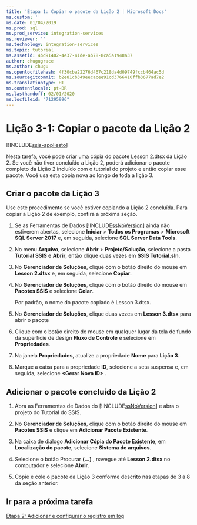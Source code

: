 ```yaml
---
title: 'Etapa 1: Copiar o pacote da Lição 2 | Microsoft Docs'
ms.custom: ''
ms.date: 01/04/2019
ms.prod: sql
ms.prod_service: integration-services
ms.reviewer: ''
ms.technology: integration-services
ms.topic: tutorial
ms.assetid: 4bd91402-4e37-41de-ab78-8ca5a1948a37
author: chugugrace
ms.author: chugu
ms.openlocfilehash: 4f30cba22276d467c218da4d09749fccb464ac5d
ms.sourcegitcommit: b2e81cb349eecacee91cd3766410ffb3677ad7e2
ms.translationtype: HT
ms.contentlocale: pt-BR
ms.lasthandoff: 02/01/2020
ms.locfileid: "71295996"
---
```

# <a name="lesson-3-1-copy-the-lesson-2-package"></a>Lição 3-1: Copiar o pacote da Lição 2

[!INCLUDE[ssis-appliesto](../includes/ssis-appliesto-ssvrpluslinux-asdb-asdw-xxx.md)]



Nesta tarefa, você pode criar uma cópia do pacote Lesson 2.dtsx da Lição 2. Se você não tiver concluído a Lição 2, poderá adicionar o pacote completo da Lição 2 incluído com o tutorial do projeto e então copiar esse pacote. Você usa esta cópia nova ao longo de toda a lição 3.

## <a name="create-the-lesson-3-package"></a>Criar o pacote da Lição 3

Use este procedimento se você estiver copiando a Lição 2 concluída.  Para copiar a Lição 2 de exemplo, confira a próxima seção.

1.  Se as Ferramentas de Dados [!INCLUDE[ssNoVersion](../includes/ssnoversion-md.md)] ainda não estiverem abertas, selecione **Iniciar** > **Todos os Programas** > **Microsoft SQL Server 2017** e, em seguida, selecione **SQL Server Data Tools**.

2.  No menu **Arquivo**, selecione **Abrir** > **Projeto/Solução**, selecione a pasta **Tutorial SSIS** e **Abrir**, então clique duas vezes em **SSIS Tutorial.sln**.

3.  No **Gerenciador de Soluções**, clique com o botão direito do mouse em **Lesson 2.dtsx** e, em seguida, selecione **Copiar**.

4.  No **Gerenciador de Soluções**, clique com o botão direito do mouse em **Pacotes SSIS** e selecione **Colar**.

    Por padrão, o nome do pacote copiado é Lesson 3.dtsx.

5.  No **Gerenciador de Soluções**, clique duas vezes em **Lesson 3.dtsx** para abrir o pacote

6.  Clique com o botão direito do mouse em qualquer lugar da tela de fundo da superfície de design **Fluxo de Controle** e selecione em **Propriedades**.

7.  Na janela **Propriedades**, atualize a propriedade **Nome** para **Lição 3**.

8.  Marque a caixa para a propriedade **ID**, selecione a seta suspensa e, em seguida, selecione **\<Gerar Nova ID>** .

## <a name="add-the-completed-lesson-2-package"></a>Adicionar o pacote concluído da Lição 2

1.  Abra as Ferramentas de Dados do [!INCLUDE[ssNoVersion](../includes/ssnoversion-md.md)] e abra o projeto do Tutorial do SSIS.

2.  No **Gerenciador de Soluções**, clique com o botão direito do mouse em **Pacotes SSIS** e clique em **Adicionar Pacote Existente**.

3.  Na caixa de diálogo **Adicionar Cópia do Pacote Existente**, em **Localização do pacote**, selecione **Sistema de arquivos**.

4.  Selecione o botão Procurar **(…)** , navegue até **Lesson 2.dtsx** no computador e selecione **Abrir**.

5.  Copie e cole o pacote da Lição 3 conforme descrito nas etapas de 3 a 8 da seção anterior.  
  
## <a name="go-to-next-task"></a>Ir para a próxima tarefa
[Etapa 2: Adicionar e configurar o registro em log](../integration-services/lesson-3-2-adding-and-configuring-logging.md)  
  
